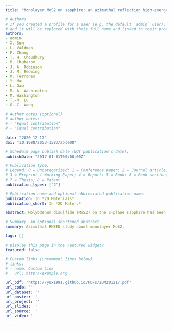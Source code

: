 ```yaml
---
title: "Monolayer MoS2 on sapphire: an azimuthal reflection high-energy electron diffraction perspective"

# Authors
# If you created a profile for a user (e.g. the default `admin` user), write the username (folder name) here 
# and it will be replaced with their full name and linked to their profile.
authors:
- admin
- X. Sun
- L. Valdman
- F. Zhang
- T. H. Choudhury
- M. Chubarov
- J. A. Robinson
- J. M. Redwing
- M. Terrones
- Y. Ma
- L. Gao
- M. A. Washington
- M. Washington
- T.-M. Lu
- G.-C. Wang

# Author notes (optional)
# author_notes:
# - "Equal contribution"
# - "Equal contribution"

date: "2020-12-17"
doi: "10.1088/2053-1583/abce08"

# Schedule page publish date (NOT publication's date).
publishDate: "2017-01-01T00:00:00Z"

# Publication type.
# Legend: 0 = Uncategorized; 1 = Conference paper; 2 = Journal article;
# 3 = Preprint / Working Paper; 4 = Report; 5 = Book; 6 = Book section;
# 7 = Thesis; 8 = Patent
publication_types: ["2"]

# Publication name and optional abbreviated publication name.
publication: In *2D Materials*
publication_short: In *2D Mater.*

abstract: Molybdenum disulfide (MoS2) on the c-plane sapphire has been a very popular system to study in the two-dimensional (2D) materials community. Bottom-up synthesis of monolayer (ML) MoS2 with excellent electrical properties has been achieved on sapphire by various methods, making it a very promising candidate to be used in the next generation nano-electronic devices. However, large-area ML MoS2 with comparable quality as the relatively small size exfoliated ML remains quite a challenge. To overcome this bottle neck, a comprehensive understanding of the structure of the as-grown ML material is an essential first step. Here, we report a detailed structural characterization of wafer-scale continuous epitaxial ML MoS2 grown by metalorganic chemical vapor deposition on sapphire using an azimuthal reflection high-energy electron diffraction (ARHEED) technique. With ARHEED we can map not only 2D but also 3D reciprocal space structure of the ML statistically. From the oscillation in the ARHEED intensity profile along the vertical direction of the ML, we derived a real space distance of ~3 Å at the interface of ML and sapphire. Quantitative diffraction spot broadening analyses of the 3D reciprocal space map reveals low density defects and a small angular misalignment of orientation domains in ML MoS2. Based on atomic force microscopy height distribution analysis, cross-section scanning transmission electron microscopy, and density functional theory calculations, we suggest that there exists a passivation layer between MoS2 ML and sapphire substrate. This ARHEED methodology also has been applied to ML WS2 and is expected to be applicable to other ML transition metal dichalcogenides on arbitrary crystalline or non-crystalline substrates.

# Summary. An optional shortened abstract.
summary: Azimuthal RHEED study about monolayer MoS2.

tags: []

# Display this page in the Featured widget?
featured: false

# Custom links (uncomment lines below)
# links:
# - name: Custom Link
#   url: http://example.org

url_pdf: 'https://yux1991.github.io/PDFs/2DM201217.pdf'
url_code: ''
url_dataset: ''
url_poster: ''
url_project: ''
url_slides: ''
url_source: ''
url_video: ''

---
```

